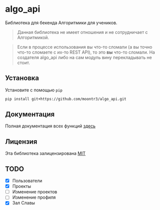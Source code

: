 # algo_api

Библиотека для бекенда Алгоритмики для учеников.
> Данная библиотека не имеет отношения и не сотрудничает с Алгоритмикой.

> Если в процессе использования вы что-то сломали (а вы точно что-то сломаете с их-то REST API), то это <b>вы</b> что-то сломали. На создателя algo_api либо на сам модуль вину перекладывать не стоит.

## Установка

Установите с помощью `pip`

```bash
pip install git+https://github.com/moontr3/algo_api.git
```

## Документация

Полная документация всех функций [здесь](docs/reference.md)

## Лицензия

Эта библиотека залицензирована [MIT](LICENSE)

## TODO

- [x] Пользователи
- [x] Проекты
- [ ] Изменение проектов
- [ ] Изменение профиля
- [x] Зал Славы
